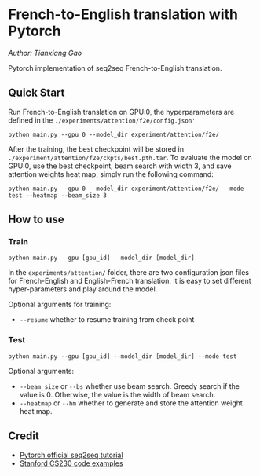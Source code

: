 # French-to-English translation with Pytorch

*Author: Tianxiang Gao*

Pytorch implementation of seq2seq French-to-English translation. 

## Quick Start
Run French-to-English translation on GPU:0, the hyperparameters are defined in the `./experiments/attention/f2e/config.json'`
```
python main.py --gpu 0 --model_dir experiment/attention/f2e/
```

After the training, the best checkpoint will be stored in `./experiment/attention/f2e/ckpts/best.pth.tar`. To evaluate the
model on GPU:0, use the best checkpoint, beam search with width 3, and save attention weights heat map, simply run the 
following command:
```
python main.py --gpu 0 --model_dir experiment/attention/f2e/ --mode test --heatmap --beam_size 3
```

## How to use

### Train 
```
python main.py --gpu [gpu_id] --model_dir [model_dir]
```
In the `experiments/attention/` folder, there are two configuration json files for French-English and English-French 
translation. It is easy to set different hyper-parameters and play around the model.

Optional arguments for training:

- `--resume` whether to resume training from check point


### Test
```
python main.py --gpu [gpu_id] --model_dir [model_dir] --mode test
```

Optional arguments:

- `--beam_size` or `--bs` whether use beam search. Greedy search if the value is 0. Otherwise, the value is the width 
of beam search.
- `--heatmap` or `--hm` whether to generate and store the attention weight heat map.

## Credit
- [Pytorch official seq2seq tutorial](https://pytorch.org/tutorials/intermediate/seq2seq_translation_tutorial.html#sphx-glr-download-intermediate-seq2seq-translation-tutorial-py)
- [Stanford CS230 code examples](https://cs230-stanford.github.io/project-code-examples.html)
